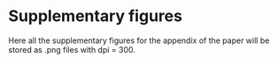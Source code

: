 # Supplementary figures
Here all the supplementary figures for the appendix of the paper will be stored as .png files with dpi = 300.
